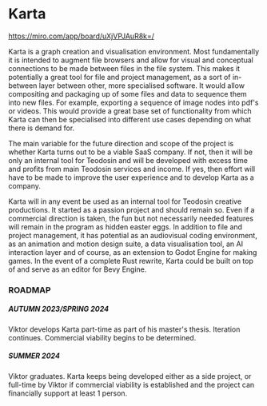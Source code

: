 # Karta

https://miro.com/app/board/uXjVPJAuR8k=/

Karta is a graph creation and visualisation environment. Most fundamentally it is intended to augment file browsers and allow for visual and conceptual connections to be made between files in the file system. This makes it potentially a great tool for file and project management, as a sort of in-between layer between other, more specialised software. It would allow compositing and packaging up of some files and data to sequence them into new files. For example, exporting a sequence of image nodes into pdf's or videos. This would provide a great base set of functionality from which Karta can then be specialised into different use cases depending on what there is demand for.

The main variable for the future direction and scope of the project is whether Karta turns out to be a viable SaaS company. If not, then it will be only an internal tool for Teodosin and will be developed with excess time and profits from main Teodosin services and income. If yes, then effort will have to be made to improve the user experience and to develop Karta as a company.

Karta will in any event be used as an internal tool for Teodosin creative productions. It started as a passion project and should remain so. Even if a commercial direction is taken, the fun but not necessarily needed features will remain in the program as hidden easter eggs. In addition to file and project management, it has potential as an audiovisual coding environment, as an animation and motion design suite, a data visualisation tool, an AI interaction layer and of course, as an extension to Godot Engine for making games. In the event of a complete Rust rewrite, Karta could be built on top of and serve as an editor for Bevy Engine. 


### ROADMAP
##### AUTUMN 2023/SPRING 2024
Viktor develops Karta part-time as part of his master's thesis. Iteration continues. Commercial viability begins to be determined. 

##### SUMMER 2024
Viktor graduates. Karta keeps being developed either as a side project, or full-time by Viktor if commercial viability is established and the project can financially support at least 1 person.
